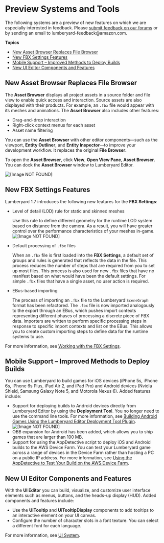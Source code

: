 # Preview Systems and Tools<a name="lumberyard-v1.7-preview-systems"></a>

The following systems are a preview of new features on which we are especially interested in feedback\. Please [submit feedback on our forums](http://gamedev.amazon.com/forums) or by sending an email to lumberyard\-feedback@amazon\.com\.

**Topics**
+ [New Asset Browser Replaces File Browser](#lumberyard-v1.7-preview-system-asset-browser)
+ [New FBX Settings Features](#lumberyard-v1.7-preview-system-fbx-importer)
+ [Mobile Support – Improved Methods to Deploy Builds](#lumberyard-v1.7-preview-system-mobile-support)
+ [New UI Editor Components and Features](#lumberyard-v1.7-preview-system-ui-editor)

## New Asset Browser Replaces File Browser<a name="lumberyard-v1.7-preview-system-asset-browser"></a>

The **Asset Browser** displays all project assets in a source folder and file view to enable quick access and interaction\. Source assets are also displayed with their products\. For example, an `.fbx` file would appear with its meshes and animations\. The **Asset Browser** also includes other features:
+ Drag\-and\-drop interaction
+ Right\-click context menus for each asset
+ Asset name filtering

You can use the **Asset Browser** with other editor components—such as the viewport, **Entity Outliner**, and **Entity Inspector**—to improve your development workflow\. It replaces the original **File Browser**\.

To open the **Asset Browser**, click **View**, **Open View Pane**, **Asset Browser**\. You can dock the **Asset Browser** window to Lumberyard Editor\.

![\[Image NOT FOUND\]](http://docs.aws.amazon.com/lumberyard/latest/releasenotes/images/asset_browser_preview.png)

## New FBX Settings Features<a name="lumberyard-v1.7-preview-system-fbx-importer"></a>

Lumberyard 1\.7 introduces the following new features for the **FBX Settings**:
+ Level of detail \(LOD\) rule for static and skinned meshes

  Use this rule to define different geometry for the runtime LOD system based on distance from the camera\. As a result, you will have greater control over the performance characteristics of your meshes in\-game\.  
![\[Image NOT FOUND\]](http://docs.aws.amazon.com/lumberyard/latest/releasenotes/images/skin_lod.png)
+ Default processing of `.fbx` files

  When an `.fbx` file is first loaded into the **FBX Settings**, a default set of groups and rules is generated that reflects the data in the file\. This process reduces the number of steps that are required from you to set up most files\. This process is also used for new `.fbx` files that have no manifest based on what would have been the default settings\. For simple `.fbx` files that have a single asset, no user action is required\.
+ EBus\-based importing

  The process of importing an `.fbx` file to the Lumberyard `SceneGraph` format has been refactored\. The `.fbx` file is now imported analogously to the export through an EBus, which pushes import contexts representing different phases of processing a discrete piece of FBX data\. Importers are written to perform specific processing steps in response to specific import contexts and list on the EBus\. This allows you to create custom importing steps to define data for the runtime systems to use\.

For more information, see [Working with the FBX Settings](https://docs.aws.amazon.com/lumberyard/latest/userguide/char-fbx-importer.html)\.

## Mobile Support – Improved Methods to Deploy Builds<a name="lumberyard-v1.7-preview-system-mobile-support"></a>

You can use Lumberyard to build games for iOS devices \(iPhone 5s, iPhone 6s, iPhone 6s Plus, iPad Air 2, and iPad Pro\) and Android devices \(Nvidia Shield, Samsung Galaxy Note 5, and Motorola Nexus 6\)\. Added features include:
+ Support for deploying builds to Android devices directly from Lumberyard Editor by using the **Deployment Tool**\. You no longer need to use the command line tools\. For more information, see [Building Android Games Using the Lumberyard Editor Deployment Tool Plugin](https://docs.aws.amazon.com/lumberyard/latest/userguide/android-game-building.html#android-game-building-deployment-tool)\.  
![\[Image NOT FOUND\]](http://docs.aws.amazon.com/lumberyard/latest/releasenotes/images/deployment_tool.png)
+ OBB expansion for Android has been added, which allows you to ship games that are larger than 100 MB\.
+ Support for using the AppDetective script to deploy iOS and Android builds to the AWS Device Farm\. You can test your Lumberyard game across a range of devices in the Device Farm rather than hosting a PC on a public IP address\. For more information, see [Using the AppDetective to Test Your Build on the AWS Device Farm](https://docs.aws.amazon.com/lumberyard/latest/userguide/ios-android-appdetective.html)\.

## New UI Editor Components and Features<a name="lumberyard-v1.7-preview-system-ui-editor"></a>

With the **UI Editor** you can build, visualize, and customize user interface elements such as menus, buttons, and the heads\-up display \(HUD\)\. Added components and features include:
+ Use the **UiTooltip** and **UiTooltipDisplay** components to add tooltips to an interactive element on your UI canvas\.
+ Configure the number of character slots in a font texture\. You can select a different font for each language\.

For more information, see [UI System](https://docs.aws.amazon.com/lumberyard/latest/userguide/ui-editor-intro.html)\.